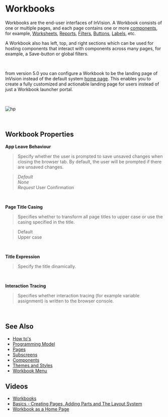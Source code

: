 # Workbooks

Workbooks are the end-user interfaces of InVision. A Workbook consists of one or multiple pages, and each page contains one or more [components](workbooks/components.md), for example, [Worksheets](worksheets.md), [Reports](workbooks/components/reports.md), [Filters](filters/index.md), [Buttons](workbooks/components/uielements/button.md), [Labels](workbooks/components/uielements/label.md), etc.

A Workbook also has left, top, and right sections which can be used for hosting components that interact with components across many pages, for example, a Save-button or global filters.

<br/>

from version 5.0 you can configure a Workbook to be the landing page of InVision instead of the default system [home page](homepage.md). This enables you to create a fully customized and actionable landing page for users instead of just a Workbook launcher portal.

<br/>

![hp](https://profitbasedocs.blob.core.windows.net/images/homePage.png)

<br/>

## Workbook Properties

**App Leave Behaviour**

> Specify whether the user is prompted to save unsaved changes when closing the browser tab. By default, the user will be prompted if there are unsaved changes.

> _Default_  
> _None_  
> _Request_ User Confirmation

<br/>

**Page Title Casing**

> Specifies whether to transform all page titles to upper case or use the casing specified in the title.

> Default  
> Upper case

<br/>

**Title Expression**

> Specify the title dinamically.

<br/>

**Interaction Tracing**

> Specifies whether interaction tracing (for example variable assignment) is written to the browser console.

<br/>

## See Also

- [How to's](workbooks/howto.md)
- [Programming Model](workbooks/programmingmodel.md)
- [Pages](workbooks/pages.md)
- [Subscreens](workbooks/subscreens.md)
- [Components](workbooks/components.md)
- [Themes and Styles](workbooks/themesandstyles.md)
- [Workbook Menu](workbookmenu.md)

## Videos

- [Workbooks](../videos/workbooks.md)
- [Basics - Creating Pages, Adding Parts and The Layout System](https://profitbasedocs.blob.core.windows.net/videos/Workbook%20-%20Basics%20-%20creating%20pages%2C%20adding%20parts%2C%20the%20layout%20system.mp4)
- [Workbook as a Home Page](https://profitbasedocs.blob.core.windows.net/videos/Workbooks%20-%20Workbook%20as%20a%20Homepage.mp4)
